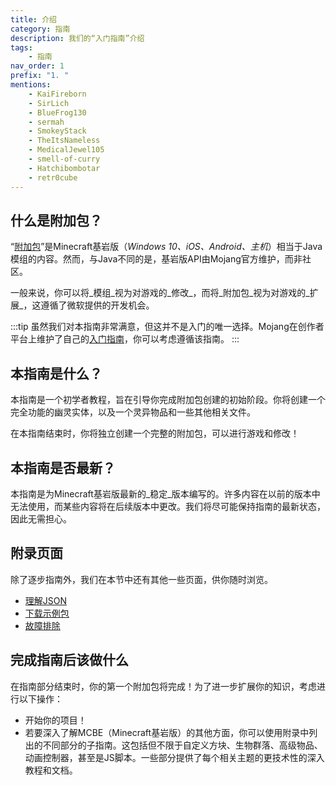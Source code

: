 ```yaml
---
title: 介绍
category: 指南
description: 我们的“入门指南”介绍
tags:
    - 指南
nav_order: 1
prefix: "1. "
mentions:
    - KaiFireborn
    - SirLich
    - BlueFrog130
    - sermah
    - SmokeyStack
    - TheItsNameless
    - MedicalJewel105
    - smell-of-curry
    - Hatchibombotar
    - retr0cube
---
```


## 什么是附加包？

“[附加包](https://learn.microsoft.com/en-us/minecraft/creator/?view=minecraft-bedrock-stable)”是Minecraft基岩版（_Windows 10、iOS、Android、主机_）相当于Java模组的内容。然而，与Java不同的是，基岩版API由Mojang官方维护，而非社区。

一般来说，你可以将_模组_视为对游戏的_修改_，而将_附加包_视为对游戏的_扩展_，这遵循了微软提供的开发机会。

:::tip
虽然我们对本指南非常满意，但这并不是入门的唯一选择。Mojang在创作者平台上维护了自己的[入门指南](https://learn.microsoft.com/en-us/minecraft/creator/documents/gettingstarted?view=minecraft-bedrock-stable&tabs=Windows10)，你可以考虑遵循该指南。
:::

## 本指南是什么？

本指南是一个初学者教程，旨在引导你完成附加包创建的初始阶段。你将创建一个完全功能的幽灵实体，以及一个灵异物品和一些其他相关文件。

在本指南结束时，你将独立创建一个完整的附加包，可以进行游戏和修改！

## 本指南是否最新？

本指南是为Minecraft基岩版最新的_稳定_版本编写的。许多内容在以前的版本中无法使用，而某些内容将在后续版本中更改。我们将尽可能保持指南的最新状态，因此无需担心。

## 附录页面

除了逐步指南外，我们在本节中还有其他一些页面，供你随时浏览。

-   [理解JSON](../guide/understanding-json.md)
-   [下载示例包](../guide/download-packs.md)
-   [故障排除](../guide/troubleshooting.md)

## 完成指南后该做什么

在指南部分结束时，你的第一个附加包将完成！为了进一步扩展你的知识，考虑进行以下操作：

-   开始你的项目！
-   若要深入了解MCBE（Minecraft基岩版）的其他方面，你可以使用附录中列出的不同部分的子指南。这包括但不限于自定义方块、生物群落、高级物品、动画控制器，甚至是JS脚本。一些部分提供了每个相关主题的更技术性的深入教程和文档。